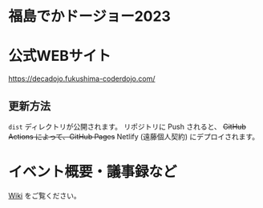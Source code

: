 # 福島でかドージョー2023

# 公式WEBサイト

https://decadojo.fukushima-coderdojo.com/

## 更新方法

`dist` ディレクトリが公開されます。
リポジトリに Push されると、 ~~GitHub Actions によって、GitHub Pages~~ Netlify (遠藤個人契約) にデプロイされます。

# イベント概要・議事録など

[Wiki](https://github.com/CoderDojoFukushimaAll/DecaDojo2023/wiki) をご覧ください。

